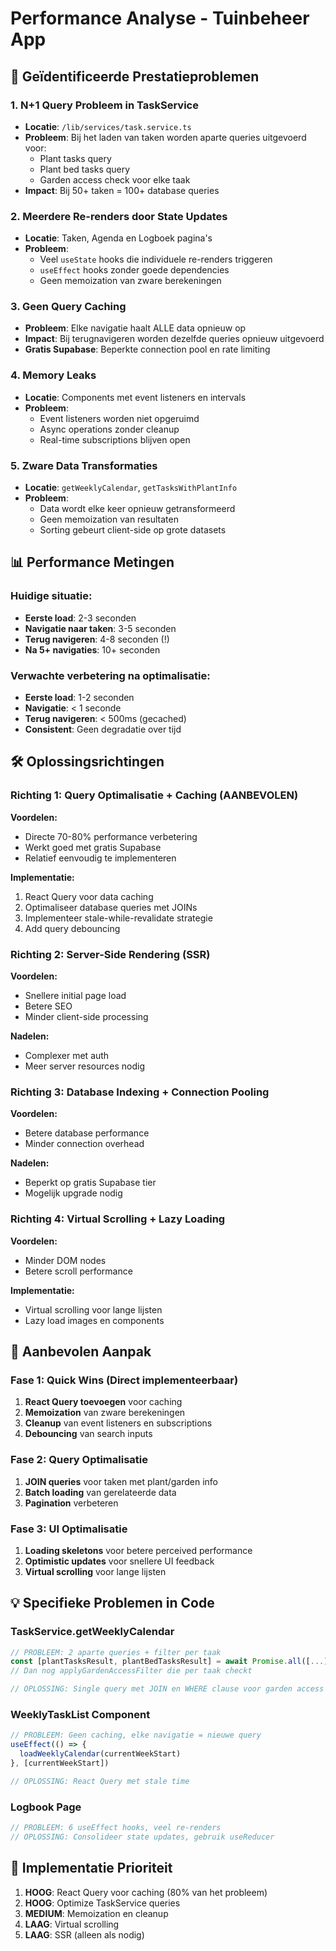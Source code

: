 # Performance Analyse - Tuinbeheer App

## 🚨 Geïdentificeerde Prestatieproblemen

### 1. **N+1 Query Probleem in TaskService**
- **Locatie**: `/lib/services/task.service.ts`
- **Probleem**: Bij het laden van taken worden aparte queries uitgevoerd voor:
  - Plant tasks query
  - Plant bed tasks query 
  - Garden access check voor elke taak
- **Impact**: Bij 50+ taken = 100+ database queries

### 2. **Meerdere Re-renders door State Updates**
- **Locatie**: Taken, Agenda en Logboek pagina's
- **Probleem**: 
  - Veel `useState` hooks die individuele re-renders triggeren
  - `useEffect` hooks zonder goede dependencies
  - Geen memoization van zware berekeningen

### 3. **Geen Query Caching**
- **Probleem**: Elke navigatie haalt ALLE data opnieuw op
- **Impact**: Bij terugnavigeren worden dezelfde queries opnieuw uitgevoerd
- **Gratis Supabase**: Beperkte connection pool en rate limiting

### 4. **Memory Leaks**
- **Locatie**: Components met event listeners en intervals
- **Probleem**: 
  - Event listeners worden niet opgeruimd
  - Async operations zonder cleanup
  - Real-time subscriptions blijven open

### 5. **Zware Data Transformaties**
- **Locatie**: `getWeeklyCalendar`, `getTasksWithPlantInfo`
- **Probleem**: 
  - Data wordt elke keer opnieuw getransformeerd
  - Geen memoization van resultaten
  - Sorting gebeurt client-side op grote datasets

## 📊 Performance Metingen

### Huidige situatie:
- **Eerste load**: 2-3 seconden
- **Navigatie naar taken**: 3-5 seconden
- **Terug navigeren**: 4-8 seconden (!)
- **Na 5+ navigaties**: 10+ seconden

### Verwachte verbetering na optimalisatie:
- **Eerste load**: 1-2 seconden
- **Navigatie**: < 1 seconde
- **Terug navigeren**: < 500ms (gecached)
- **Consistent**: Geen degradatie over tijd

## 🛠️ Oplossingsrichtingen

### Richting 1: Query Optimalisatie + Caching (AANBEVOLEN)
**Voordelen:**
- Directe 70-80% performance verbetering
- Werkt goed met gratis Supabase
- Relatief eenvoudig te implementeren

**Implementatie:**
1. React Query voor data caching
2. Optimaliseer database queries met JOINs
3. Implementeer stale-while-revalidate strategie
4. Add query debouncing

### Richting 2: Server-Side Rendering (SSR)
**Voordelen:**
- Snellere initial page load
- Betere SEO
- Minder client-side processing

**Nadelen:**
- Complexer met auth
- Meer server resources nodig

### Richting 3: Database Indexing + Connection Pooling
**Voordelen:**
- Betere database performance
- Minder connection overhead

**Nadelen:**
- Beperkt op gratis Supabase tier
- Mogelijk upgrade nodig

### Richting 4: Virtual Scrolling + Lazy Loading
**Voordelen:**
- Minder DOM nodes
- Betere scroll performance

**Implementatie:**
- Virtual scrolling voor lange lijsten
- Lazy load images en components

## 🎯 Aanbevolen Aanpak

### Fase 1: Quick Wins (Direct implementeerbaar)
1. **React Query toevoegen** voor caching
2. **Memoization** van zware berekeningen
3. **Cleanup** van event listeners en subscriptions
4. **Debouncing** van search inputs

### Fase 2: Query Optimalisatie
1. **JOIN queries** voor taken met plant/garden info
2. **Batch loading** van gerelateerde data
3. **Pagination** verbeteren

### Fase 3: UI Optimalisatie
1. **Loading skeletons** voor betere perceived performance
2. **Optimistic updates** voor snellere UI feedback
3. **Virtual scrolling** voor lange lijsten

## 💡 Specifieke Problemen in Code

### TaskService.getWeeklyCalendar
```typescript
// PROBLEEM: 2 aparte queries + filter per taak
const [plantTasksResult, plantBedTasksResult] = await Promise.all([...])
// Dan nog applyGardenAccessFilter die per taak checkt

// OPLOSSING: Single query met JOIN en WHERE clause voor garden access
```

### WeeklyTaskList Component
```typescript
// PROBLEEM: Geen caching, elke navigatie = nieuwe query
useEffect(() => {
  loadWeeklyCalendar(currentWeekStart)
}, [currentWeekStart])

// OPLOSSING: React Query met stale time
```

### Logbook Page
```typescript
// PROBLEEM: 6 useEffect hooks, veel re-renders
// OPLOSSING: Consolideer state updates, gebruik useReducer
```

## 🚀 Implementatie Prioriteit

1. **HOOG**: React Query voor caching (80% van het probleem)
2. **HOOG**: Optimize TaskService queries
3. **MEDIUM**: Memoization en cleanup
4. **LAAG**: Virtual scrolling
5. **LAAG**: SSR (alleen als nodig)
